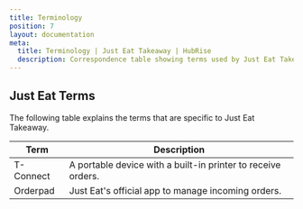 ```yaml
---
title: Terminology
position: 7
layout: documentation
meta:
  title: Terminology | Just Eat Takeaway | HubRise
  description: Correspondence table showing terms used by Just Eat Takeaway and those used on HubRise for the same concept. Connect apps and synchronise your data.
---
```


## Just Eat Terms

The following table explains the terms that are specific to Just Eat Takeaway.

| Term      | Description                                                  |
| --------- | ------------------------------------------------------------ |
| T-Connect | A portable device with a built-in printer to receive orders. |
| Orderpad  | Just Eat's official app to manage incoming orders.           |
